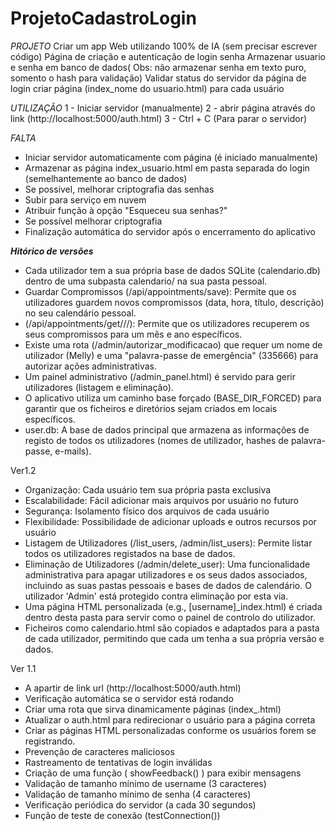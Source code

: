 # ProjetoCadastroLogin
*PROJETO*
Criar um app Web utilizando 100% de IA (sem precisar escrever código)
Página de criação e autenticação de login senha
Armazenar usuario e senha em banco de dados( Obs: não armazenar senha em texto puro, somento o hash para validação)
Validar status do servidor da página de login
criar página (index_nome do usuario.html) para cada usuário

*UTILIZAÇÃO*
1 - Iniciar servidor (manualmente)
2 - abrir página através do link (http://localhost:5000/auth.html)
3 - Ctrl + C (Para parar o servidor)

*FALTA*
- Iniciar servidor automaticamente com página (é iniciado manualmente)
- Armazenar as página index_usuario.html em pasta separada do login (semelhantemente ao banco de dados)
- Se possivel, melhorar criptografia das senhas
- Subir para serviço em nuvem
- Atribuir função à opção "Esqueceu sua senhas?"
- Se possível melhorar criptografia
- Finalização automática do servidor após o encerramento do aplicativo

***Hitórico de versões***
- Cada utilizador tem a sua própria base de dados SQLite (calendario.db) dentro de uma subpasta calendario/ na sua pasta pessoal.
- Guardar Compromissos (/api/appointments/save): Permite que os utilizadores guardem novos compromissos (data, hora, título, descrição) no seu calendário pessoal.
- (/api/appointments/get/<username>/<year>/<month>): Permite que os utilizadores recuperem os seus compromissos para um mês e ano específicos.
- Existe uma rota (/admin/autorizar_modificacao) que requer um nome de utilizador (Melly) e uma "palavra-passe de emergência" (335666) para autorizar ações administrativas.
- Um painel administrativo (/admin_panel.html) é servido para gerir utilizadores (listagem e eliminação).
- O aplicativo utiliza um caminho base forçado (BASE_DIR_FORCED) para garantir que os ficheiros e diretórios sejam criados em locais específicos.
- user.db: A base de dados principal que armazena as informações de registo de todos os utilizadores (nomes de utilizador, hashes de palavra-passe, e-mails).

Ver1.2
- Organização: Cada usuário tem sua própria pasta exclusiva
- Escalabilidade: Fácil adicionar mais arquivos por usuário no futuro
- Segurança: Isolamento físico dos arquivos de cada usuário
- Flexibilidade: Possibilidade de adicionar uploads e outros recursos por usuário
- Listagem de Utilizadores (/list_users, /admin/list_users): Permite listar todos os utilizadores registados na base de dados.
- Eliminação de Utilizadores (/admin/delete_user): Uma funcionalidade administrativa para apagar utilizadores e os seus dados associados, incluindo as suas pastas pessoais e bases de dados de calendário. O utilizador 'Admin' está protegido contra eliminação por esta via.
- Uma página HTML personalizada (e.g., [username]_index.html) é criada dentro desta pasta para servir como o painel de controlo do utilizador.
- Ficheiros como calendario.html são copiados e adaptados para a pasta de cada utilizador, permitindo que cada um tenha a sua própria versão e dados.


Ver 1.1
- A apartir de link url (http://localhost:5000/auth.html)
- Verificação automática se o servidor está rodando
- Criar uma rota que sirva dinamicamente páginas (index_<username>.html)
- Atualizar o auth.html para redirecionar o usuário para a página correta
- Criar as páginas HTML personalizadas conforme os usuários forem se registrando.
- Prevenção de caracteres maliciosos
- Rastreamento de tentativas de login inválidas
- Criação de uma função ( showFeedback() ) para exibir mensagens
- Validação de tamanho mínimo de username (3 caracteres)
- Validação de tamanho mínimo de senha (4 caracteres)
- Verificação periódica do servidor (a cada 30 segundos)
- Função de teste de conexão (testConnection())

